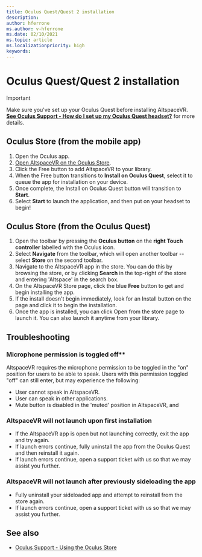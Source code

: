 ```yaml
---
title: Oculus Quest/Quest 2 installation
description: 
author: hferrone
ms.author: v-hferrone
ms.date: 02/10/2021
ms.topic: article
ms.localizationpriority: high
keywords: 
---
```


# Oculus Quest/Quest 2 installation

> [!IMPORTANT]
> Make sure you've set up your Oculus Quest before installing AltspaceVR. **[See Oculus Support - How do I set up my Oculus Quest headset?](https://support.oculus.com/855551644803876/#faq_525406631321134)** for more details.

## Oculus Store (from the mobile app)

1. Open the Oculus app.
2. [Open AltspaceVR on the Oculus Store](https://www.oculus.com/experiences/quest/2133027990157329/).
3. Click the Free button to add AltspaceVR to your library. 
4. When the Free button transitions to **Install on Oculus Quest**, select it to queue the app for installation on your device.
5. Once complete, the Install on Oculus Quest button will transition to **Start**. 
6. Select **Start** to launch the application, and then put on your headset to begin!

## Oculus Store (from the Oculus Quest)

1. Open the toolbar by pressing the **Oculus button** on the **right Touch controller** labelled with the Oculus icon.
2. Select **Navigate** from the toolbar, which will open another toolbar -- select **Store** on the second toolbar.
3. Navigate to the AltspaceVR app in the store. You can do this by browsing the store, or by clicking **Search** in the top-right of the store and entering 'Altspace' in the search box.
4. On the AltspaceVR Store page, click the blue **Free** button to get and begin installing the app.
5. If the install doesn't begin immediately, look for an Install button on the page and click it to begin the installation.
6. Once the app is installed, you can click Open from the store page to launch it. You can also launch it anytime from your library.

## Troubleshooting

### Microphone permission is toggled off**

AltspaceVR requires the microphone permission to be toggled in the "on" position for users to be able to speak.  Users with this permission toggled "off" can still enter, but may experience the following:

<!-- Missing image -->
<!-- oculus-permissions-denymicrophone.png -->
	
* User cannot speak in AltspaceVR.
* User can speak in other applications.
* Mute button is disabled in the 'muted' position in AltspaceVR, and

### AltspaceVR will not launch upon first installation

* If the AltspaceVR app is open but not launching correctly, exit the app and try again.
* If launch errors continue, fully uninstall the app from the Oculus Quest and then reinstall it again.
* If launch errors continue, open a support ticket with us so that we may assist you further.

### AltspaceVR will not launch after previously sideloading the app

* Fully uninstall your sideloaded app and attempt to reinstall from the store again.
* If launch errors continue, open a support ticket with us so that we may assist you further.

## See also

* [Oculus Support - Using the Oculus Store](https://support.oculus.com/414963819268125/)